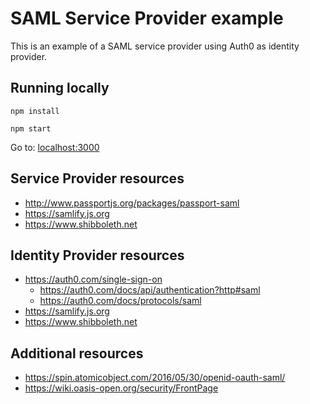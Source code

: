 # SAML Service Provider example

This is an example of a SAML service provider using Auth0 as identity provider.

## Running locally

```
npm install
```

```
npm start
```

Go to: [localhost:3000](http://localhost:3000)

## Service Provider resources

- http://www.passportjs.org/packages/passport-saml
- https://samlify.js.org
- https://www.shibboleth.net

## Identity Provider resources

- https://auth0.com/single-sign-on
  - https://auth0.com/docs/api/authentication?http#saml
  - https://auth0.com/docs/protocols/saml
- https://samlify.js.org
- https://www.shibboleth.net

## Additional resources

- https://spin.atomicobject.com/2016/05/30/openid-oauth-saml/
- https://wiki.oasis-open.org/security/FrontPage